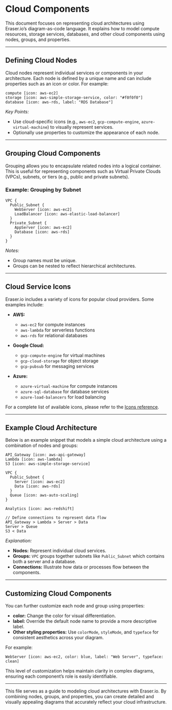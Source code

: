 # Cloud Components

This document focuses on representing cloud architectures using Eraser.io’s diagram-as-code language. It explains how to model compute resources, storage services, databases, and other cloud components using nodes, groups, and properties.

---

## Defining Cloud Nodes

Cloud nodes represent individual services or components in your architecture. Each node is defined by a unique name and can include properties such as an icon or color. For example:

```plaintext
compute [icon: aws-ec2]
storage [icon: aws-simple-storage-service, color: "#f0f0f0"]
database [icon: aws-rds, label: "RDS Database"]
```

_Key Points:_

- Use cloud-specific icons (e.g., `aws-ec2`, `gcp-compute-engine`, `azure-virtual-machine`) to visually represent services.
- Optionally use properties to customize the appearance of each node.

---

## Grouping Cloud Components

Grouping allows you to encapsulate related nodes into a logical container. This is useful for representing components such as Virtual Private Clouds (VPCs), subnets, or tiers (e.g., public and private subnets).

### Example: Grouping by Subnet

```plaintext
VPC {
  Public_Subnet {
    WebServer [icon: aws-ec2]
    LoadBalancer [icon: aws-elastic-load-balancer]
  }
  Private_Subnet {
    AppServer [icon: aws-ec2]
    Database [icon: aws-rds]
  }
}
```

_Notes:_

- Group names must be unique.
- Groups can be nested to reflect hierarchical architectures.

---

## Cloud Service Icons

Eraser.io includes a variety of icons for popular cloud providers. Some examples include:

- **AWS:**

  - `aws-ec2` for compute instances
  - `aws-lambda` for serverless functions
  - `aws-rds` for relational databases

- **Google Cloud:**

  - `gcp-compute-engine` for virtual machines
  - `gcp-cloud-storage` for object storage
  - `gcp-pubsub` for messaging services

- **Azure:**
  - `azure-virtual-machine` for compute instances
  - `azure-sql-database` for database services
  - `azure-load-balancers` for load balancing

For a complete list of available icons, please refer to the [Icons reference](https://docs.eraser.io/docs/syntax#icons).

---

## Example Cloud Architecture

Below is an example snippet that models a simple cloud architecture using a combination of nodes and groups:

```plaintext
API_Gateway [icon: aws-api-gateway]
Lambda [icon: aws-lambda]
S3 [icon: aws-simple-storage-service]

VPC {
  Public_Subnet {
    Server [icon: aws-ec2]
    Data [icon: aws-rds]
  }
  Queue [icon: aws-auto-scaling]
}

Analytics [icon: aws-redshift]

// Define connections to represent data flow
API_Gateway > Lambda > Server > Data
Server > Queue
S3 < Data
```

_Explanation:_

- **Nodes:** Represent individual cloud services.
- **Groups:** `VPC` groups together subnets like `Public_Subnet` which contains both a server and a database.
- **Connections:** Illustrate how data or processes flow between the components.

---

## Customizing Cloud Components

You can further customize each node and group using properties:

- **color:** Change the color for visual differentiation.
- **label:** Override the default node name to provide a more descriptive label.
- **Other styling properties:** Use `colorMode`, `styleMode`, and `typeface` for consistent aesthetics across your diagram.

For example:

```plaintext
WebServer [icon: aws-ec2, color: blue, label: "Web Server", typeface: clean]
```

This level of customization helps maintain clarity in complex diagrams, ensuring each component’s role is easily identifiable.

---

This file serves as a guide to modeling cloud architectures with Eraser.io. By combining nodes, groups, and properties, you can create detailed and visually appealing diagrams that accurately reflect your cloud infrastructure.
